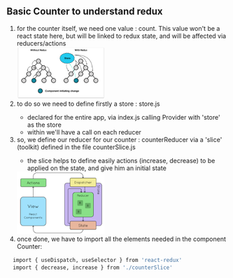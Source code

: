 <h2>Basic Counter to understand redux</h2>

<ol>
  <li>for the counter itself, we need one value : count. This value won't be a react state here, but will be linked to redux state, and will be affected via reducers/actions</li>
  <img src="./src/img/redux-store.png" alt="DB_Schema" width="200px"/>
  <li>to do so we need to define firstly a store : store.js</li>
    <ul>
      <li>declared for the entire app, via index.js calling Provider with 'store' as the store</li>
      <li>within we'll have a call on each reducer</li>
    </ul>
  <li>so, we define our reducer for our counter : counterReducer via a 'slice' (toolkit) defined in the file counterSlice.js</li>
    <ul>
      <li>the slice helps to define easily actions (increase, decrease) to be applied on the state, and give him an initial state</li>
    </ul>
  <img src="./src/img/redux-reducer.png" alt="DB_Schema" width="200px"/>
  <li>once done, we have to import all the elements needed in the component Counter:</li>
</ol>

```bash
  import { useDispatch, useSelector } from 'react-redux'
  import { decrease, increase } from './counterSlice'
```
